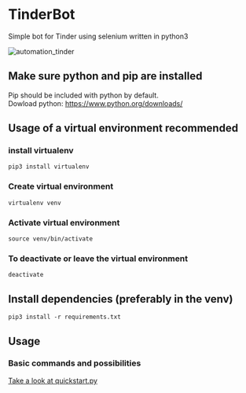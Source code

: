 # TinderBot
Simple bot for Tinder using selenium written in python3

![automation_tinder](https://user-images.githubusercontent.com/60892381/94200140-384a7f80-feba-11ea-8fcf-ec4507eda017.jpg)


## Make sure python and pip are installed
Pip should be included with python by default.<br/>
Dowload python: https://www.python.org/downloads/

## Usage of a virtual environment recommended
### install virtualenv
```
pip3 install virtualenv 
```
### Create virtual environment
```
virtualenv venv
```
### Activate virtual environment
```
source venv/bin/activate
```
### To deactivate or leave the virtual environment
```
deactivate
```
## Install dependencies (preferably in the venv)
```
pip3 install -r requirements.txt
```
## Usage
### Basic commands and possibilities
[Take a look at quickstart.py](quickstart.py)
